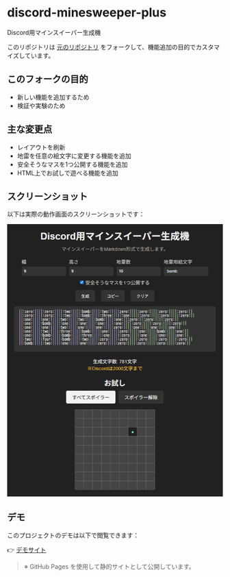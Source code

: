 # discord-minesweeper-plus
Discord用マインスイーパー生成機

このリポジトリは [元のリポジトリ](https://github.com/Ibemu/discord-minesweeper) をフォークして、機能追加の目的でカスタマイズしています。

## このフォークの目的

- 新しい機能を追加するため
- 検証や実験のため

## 主な変更点

- レイアウトを刷新
- 地雷を任意の絵文字に変更する機能を追加
- 安全そうなマスを1つ公開する機能を追加
- HTML上でお試しで遊べる機能を追加

## スクリーンショット

以下は実際の動作画面のスクリーンショットです：

![デモのスクリーンショット](demo.png)

## デモ

このプロジェクトのデモは以下で閲覧できます：

👉 [デモサイト](https://brkonic.github.io/discord-minesweeter-plus/)

> ※ GitHub Pages を使用して静的サイトとして公開しています。
